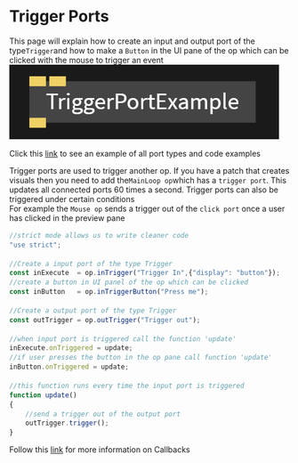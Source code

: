 # Trigger Ports

This page will explain how to create an input and output port of the type`Trigger`and how to make a `Button` in the UI pane of the op which can be clicked with the mouse to trigger an event<br>
![Button](../img/creating_ports_trigger_port_color.png) <br>

Click this [link](https://cables.gl/ui/#/project/5b9f692e671e52e512ab3af3) to see an example of all port types and code examples

Trigger ports are used to trigger another op. If you have a patch that creates visuals then you need to add the`MainLoop op`which has a `trigger port`. This updates all connected ports 60 times a second.
Trigger ports can also be triggered under certain conditions <br>
For example the `Mouse op` sends a trigger out of the `click port` once a user has clicked in the preview pane

```javascript
//strict mode allows us to write cleaner code
"use strict";

//Create a input port of the type Trigger
const inExecute  = op.inTrigger("Trigger In",{"display": "button"});
//create a button in UI panel of the op which can be clicked
const inButton   = op.inTriggerButton("Press me");

//Create a output port of the type Trigger
const outTrigger = op.outTrigger("Trigger out");

//when input port is triggered call the function 'update'
inExecute.onTriggered = update;
//if user presses the button in the op pane call function 'update'
inButton.onTriggered = update;

//this function runs every time the input port is triggered
function update()
{
    //send a trigger out of the output port
    outTrigger.trigger();
}
```

Follow this [link](../../dev_callbacks/dev_callbacks) for more information on Callbacks
